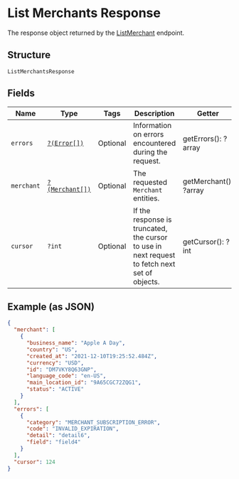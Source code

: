 
# List Merchants Response

The response object returned by the [ListMerchant](../../doc/apis/merchants.md#list-merchants) endpoint.

## Structure

`ListMerchantsResponse`

## Fields

| Name | Type | Tags | Description | Getter | Setter |
|  --- | --- | --- | --- | --- | --- |
| `errors` | [`?(Error[])`](../../doc/models/error.md) | Optional | Information on errors encountered during the request. | getErrors(): ?array | setErrors(?array errors): void |
| `merchant` | [`?(Merchant[])`](../../doc/models/merchant.md) | Optional | The requested `Merchant` entities. | getMerchant(): ?array | setMerchant(?array merchant): void |
| `cursor` | `?int` | Optional | If the  response is truncated, the cursor to use in next  request to fetch next set of objects. | getCursor(): ?int | setCursor(?int cursor): void |

## Example (as JSON)

```json
{
  "merchant": [
    {
      "business_name": "Apple A Day",
      "country": "US",
      "created_at": "2021-12-10T19:25:52.484Z",
      "currency": "USD",
      "id": "DM7VKY8Q63GNP",
      "language_code": "en-US",
      "main_location_id": "9A65CGC72ZQG1",
      "status": "ACTIVE"
    }
  ],
  "errors": [
    {
      "category": "MERCHANT_SUBSCRIPTION_ERROR",
      "code": "INVALID_EXPIRATION",
      "detail": "detail6",
      "field": "field4"
    }
  ],
  "cursor": 124
}
```

